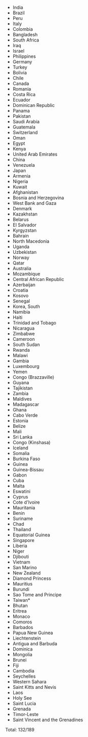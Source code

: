 * India
* Brazil
* Peru
* Italy
* Colombia
* Bangladesh
* South Africa
* Iraq
* Israel
* Philippines
* Germany
* Turkey
* Bolivia
* Chile
* Canada
* Romania
* Costa Rica
* Ecuador
* Dominican Republic
* Panama
* Pakistan
* Saudi Arabia
* Guatemala
* Switzerland
* Oman
* Egypt
* Kenya
* United Arab Emirates
* China
* Venezuela
* Japan
* Armenia
* Nigeria
* Kuwait
* Afghanistan
* Bosnia and Herzegovina
* West Bank and Gaza
* Denmark
* Kazakhstan
* Belarus
* El Salvador
* Kyrgyzstan
* Bahrain
* North Macedonia
* Uganda
* Uzbekistan
* Norway
* Qatar
* Australia
* Mozambique
* Central African Republic
* Azerbaijan
* Croatia
* Kosovo
* Senegal
* Korea, South
* Namibia
* Haiti
* Trinidad and Tobago
* Nicaragua
* Zimbabwe
* Cameroon
* South Sudan
* Rwanda
* Malawi
* Gambia
* Luxembourg
* Yemen
* Congo (Brazzaville)
* Guyana
* Tajikistan
* Zambia
* Maldives
* Madagascar
* Ghana
* Cabo Verde
* Estonia
* Belize
* Mali
* Sri Lanka
* Congo (Kinshasa)
* Iceland
* Somalia
* Burkina Faso
* Guinea
* Guinea-Bissau
* Gabon
* Cuba
* Malta
* Eswatini
* Cyprus
* Cote d'Ivoire
* Mauritania
* Benin
* Suriname
* Chad
* Thailand
* Equatorial Guinea
* Singapore
* Liberia
* Niger
* Djibouti
* Vietnam
* San Marino
* New Zealand
* Diamond Princess
* Mauritius
* Burundi
* Sao Tome and Principe
* Taiwan*
* Bhutan
* Eritrea
* Monaco
* Comoros
* Barbados
* Papua New Guinea
* Liechtenstein
* Antigua and Barbuda
* Dominica
* Mongolia
* Brunei
* Fiji
* Cambodia
* Seychelles
* Western Sahara
* Saint Kitts and Nevis
* Laos
* Holy See
* Saint Lucia
* Grenada
* Timor-Leste
* Saint Vincent and the Grenadines

Total: 132/189